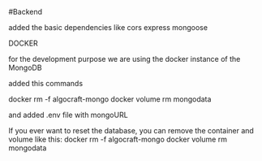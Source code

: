 #Backend

added the basic dependencies like cors express mongoose

DOCKER

for the development purpose we are using the docker instance of the MongoDB

added this commands

docker rm -f algocraft-mongo
docker volume rm mongodata

and added .env file with mongoURL

If you ever want to reset the database, you can remove the container and volume like this:
docker rm -f algocraft-mongo
docker volume rm mongodata
